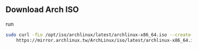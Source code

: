 


## Download Arch ISO

run

``` sh
sudo curl -fLo /opt/iso/archlinux/latest/archlinux-x86_64.iso --create-dirs \
	https://mirror.archlinux.tw/ArchLinux/iso/latest/archlinux-x86_64.iso
```
